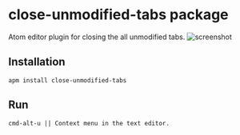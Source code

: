 # close-unmodified-tabs package

Atom editor plugin for closing the all unmodified tabs.
![screenshot](http://naoes.github.io/MEMO_RAND/images/close-unmodified-tabs.gif)

## Installation
```
apm install close-unmodified-tabs
```

## Run
```
cmd-alt-u || Context menu in the text editor.
```

